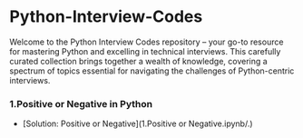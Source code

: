 # Python-Interview-Codes

Welcome to the Python Interview Codes repository – your go-to resource for mastering Python and excelling in technical interviews. This carefully curated collection brings together a wealth of knowledge, covering a spectrum of topics essential for navigating the challenges of Python-centric interviews.

### 1.Positive or Negative in Python 
* [Solution: Positive or Negative](1.Positive or Negative.ipynb/.)
